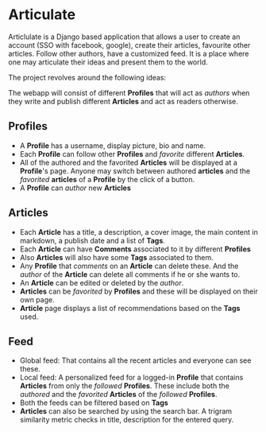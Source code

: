 # Articulate


Articlulate is a Django based application that allows a user to create an account (SSO with facebook, google), create their articles, favourite other articles. Follow other authors, have a customized feed. It is a place where one may articulate their ideas and present them to the world.

The project revolves around the following ideas:

The webapp will consist of different **Profiles** that will act as *authors* when they write and publish different **Articles** and act as readers otherwise.


Profiles
----------

- A **Profile** has a username, display picture, bio and name.
- Each **Profile** can follow other **Profiles** and *favorite* different **Articles**. 
- All of the authored and the favorited **Articles** will be displayed at a **Profile**'s page. Anyone may switch between authored **articles** and the *favorited* **articles** of a **Profile** by the click of a button. 
- A **Profile** can *author* new **Articles**


Articles
-----------

- Each **Article** has a title, a description, a cover image, the main content in markdown, a publish date and a list of **Tags**.
- Each **Article** can have **Comments** associated to it by different **Profiles**
- Also **Articles** will also have some **Tags** associated to them.
- Any **Profile** that *comments* on an **Article** can delete these. And the *author* of the **Article** can delete all comments if he or she wants to.
- An **Article** can be edited or deleted by the *author*. 
- **Articles** can be *favorited* by **Profiles** and these will be displayed on their own page.
- **Article** page displays a list of recommendations based on the **Tags** used.


Feed
-----------------
- Global feed: That contains all the recent articles and everyone can see these.
- Local feed: A personalized feed for a logged-in **Profile** that contains **Articles** from only the *followed* **Profiles**. These include both the *authored* and the *favorited* **Articles** of the *followed* **Profiles**.
- Both the feeds can be filtered based on **Tags**
- **Articles** can also be searched by using the search bar. A trigram similarity metric checks in title, description for the entered query.
